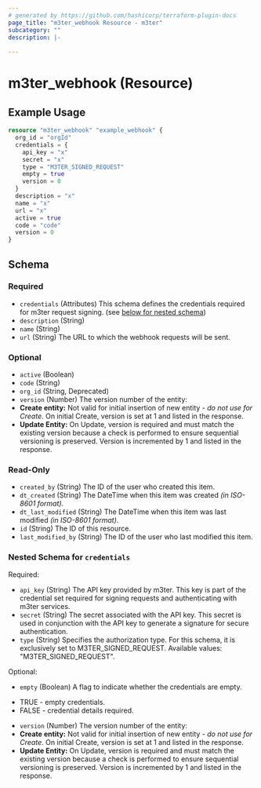 ```yaml
---
# generated by https://github.com/hashicorp/terraform-plugin-docs
page_title: "m3ter_webhook Resource - m3ter"
subcategory: ""
description: |-
  
---
```


# m3ter_webhook (Resource)



## Example Usage

```terraform
resource "m3ter_webhook" "example_webhook" {
  org_id = "orgId"
  credentials = {
    api_key = "x"
    secret = "x"
    type = "M3TER_SIGNED_REQUEST"
    empty = true
    version = 0
  }
  description = "x"
  name = "x"
  url = "x"
  active = true
  code = "code"
  version = 0
}
```

<!-- schema generated by tfplugindocs -->
## Schema

### Required

- `credentials` (Attributes) This schema defines the credentials required for m3ter request signing. (see [below for nested schema](#nestedatt--credentials))
- `description` (String)
- `name` (String)
- `url` (String) The URL to which the webhook requests will be sent.

### Optional

- `active` (Boolean)
- `code` (String)
- `org_id` (String, Deprecated)
- `version` (Number) The version number of the entity:
- **Create entity:** Not valid for initial insertion of new entity - *do not use for Create*. On initial Create, version is set at 1 and listed in the response.
- **Update Entity:**  On Update, version is required and must match the existing version because a check is performed to ensure sequential versioning is preserved. Version is incremented by 1 and listed in the response.

### Read-Only

- `created_by` (String) The ID of the user who created this item.
- `dt_created` (String) The DateTime when this item was created *(in ISO-8601 format)*.
- `dt_last_modified` (String) The DateTime when this item was last modified *(in ISO-8601 format)*.
- `id` (String) The ID of this resource.
- `last_modified_by` (String) The ID of the user who last modified this item.

<a id="nestedatt--credentials"></a>
### Nested Schema for `credentials`

Required:

- `api_key` (String) The API key provided by m3ter. This key is part of the credential set required for signing requests and authenticating with m3ter services.
- `secret` (String) The secret associated with the API key. This secret is used in conjunction with the API key to generate a signature for secure authentication.
- `type` (String) Specifies the authorization type. For this schema, it is exclusively set to M3TER_SIGNED_REQUEST.
Available values: "M3TER_SIGNED_REQUEST".

Optional:

- `empty` (Boolean) A flag to indicate whether the credentials are empty. 

* TRUE - empty credentials.
* FALSE - credential details required.
- `version` (Number) The version number of the entity:
- **Create entity:** Not valid for initial insertion of new entity - *do not use for Create*. On initial Create, version is set at 1 and listed in the response.
- **Update Entity:**  On Update, version is required and must match the existing version because a check is performed to ensure sequential versioning is preserved. Version is incremented by 1 and listed in the response.

